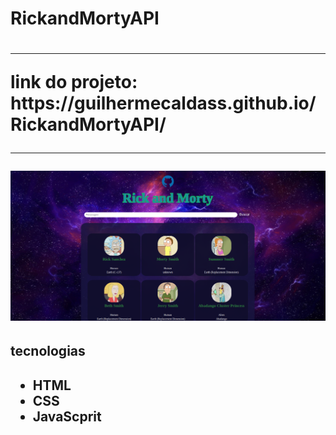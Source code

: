 <h1> RickandMortyAPI<h1>
<hr>
link do projeto:
https://guilhermecaldass.github.io/RickandMortyAPI/
<br>
<hr>
 
  <img src="imgs/capaproj.png">

<h2>tecnologias<h2>

<ul>
<li> HTML
<li>CSS
<li>JavaScprit
<ul>



